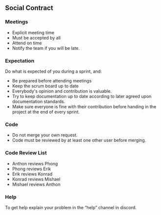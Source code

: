 ## Social Contract
### Meetings
* Explicit meeting time
* Must be accepted by all
* Attend on time
* Notify the team if you will be late.

### Expectation
Do what is expected of you during a sprint, and:
- Be prepared before attending meetings
- Keep the scrum board up to date
- Everybody's opinion and contribution is valuable.
- Try to keep documentation up to date according to later agreed upon documentation standards.
- Make sure everyone is fine with their contribution before handing in the project at the end of every sprint.

### Code
* Do not merge your own request.
* Code must be reviewed by at least one other user before merging.

### Code Review List 
- Anthon reviews Phong
- Phong reviews Erik
- Erik reviews Konrad
- Konrad reviews Mishael
- Mishael reviews Anthon

### Help
To get help explain your problem in the “help” channel in discord.
